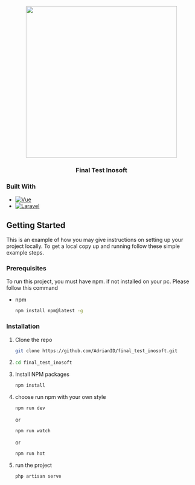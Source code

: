 <div align="center">
  <p align="center"><a href="https://laravel.com" target="_blank"><img src="https://raw.githubusercontent.com/laravel/art/master/logo-lockup/5%20SVG/2%20CMYK/1%20Full%20Color/laravel-logolockup-cmyk-red.svg" width="400"></a></p>
  <h3 align="center">Final Test Inosoft</h3>
</div>


### Built With

* [![Vue][Vue.js]][Vue-url]
* [![Laravel][Laravel.com]][Laravel-url]

## Getting Started

This is an example of how you may give instructions on setting up your project locally.
To get a local copy up and running follow these simple example steps.

### Prerequisites

To run this project, you must have npm. if not installed on your pc. Please follow this command
* npm
  ```sh
  npm install npm@latest -g
  ```

### Installation


1. Clone the repo
   ```sh
   git clone https://github.com/AdrianID/final_test_inosoft.git
   ```

2. ```sh
   cd final_test_inosoft
   ```

3. Install NPM packages
   ```sh
   npm install
   ```

4. choose run npm with your own style
   ```sh
   npm run dev
   ```
   or

   ```sh
   npm run watch
   ```
   or

   ```sh
   npm run hot
   ```

5. run the project
   ```sh
   php artisan serve
   ```

[Vue.js]: https://img.shields.io/badge/Vue.js-35495E?style=for-the-badge&logo=vuedotjs&logoColor=4FC08D
[Vue-url]: https://vuejs.org/
[Laravel.com]: https://img.shields.io/badge/Laravel-FF2D20?style=for-the-badge&logo=laravel&logoColor=white
[Laravel-url]: https://laravel.com